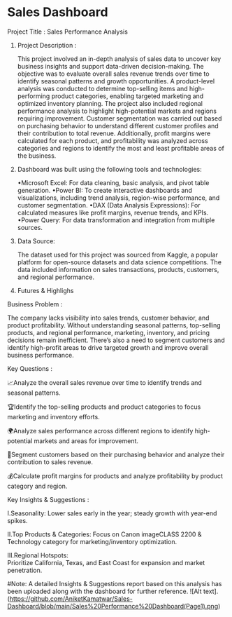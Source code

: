 # Sales Dashboard


Project Title : Sales Performance Analysis

1. Project Description : 

   This project involved an in-depth analysis of sales data to uncover key business insights and support data-driven decision-making. The objective was to evaluate overall sales revenue trends over time to
   identify seasonal patterns and growth opportunities. A product-level analysis was conducted to determine top-selling items and high-performing product categories, enabling targeted marketing and optimized
   inventory planning.
   The project also included regional performance analysis to highlight high-potential markets and regions requiring improvement. Customer segmentation was carried out based on purchasing behavior to understand
   different customer profiles and their contribution to total revenue. Additionally, profit margins were calculated for each product, and profitability was analyzed across categories and regions to identify the
   most and least profitable areas of the business.

3. Dashboard was built using the following tools and technologies:

   •Microsoft Excel: For data cleaning, basic analysis, and pivot table generation.
   •Power BI: To create interactive dashboards and visualizations, including trend analysis, region-wise performance, and customer segmentation.
   •DAX (Data Analysis Expressions): For calculated measures like profit margins, revenue trends, and KPIs.
   •Power Query: For data transformation and integration from multiple sources.

4. Data Source:

   The dataset used for this project was sourced from Kaggle, a popular platform for open-source datasets and data science competitions. The data included information on sales transactions, products, customers,
   and regional performance.

5. Futures & Highlighs

Business Problem :

The company lacks visibility into sales trends, customer behavior, and product profitability. Without understanding seasonal patterns, top-selling products, and regional performance, marketing, inventory, and     pricing decisions remain inefficient. There’s also a need to segment customers and identify high-profit areas to drive targeted growth and improve overall business performance.

Key Questions :

📈Analyze the overall sales revenue over time to identify trends and seasonal patterns.

🏆Identify the top-selling products and product categories to focus marketing and inventory efforts.

🌍Analyze sales performance across different regions to identify high-potential markets and areas for improvement.

👥Segment customers based on their purchasing behavior and analyze their contribution to sales revenue.

💰Calculate profit margins for products and analyze profitability by product category and region.

Key Insights & Suggestions :

   Ⅰ.Seasonality:
   Lower sales early in the year; steady growth with year-end spikes.

   Ⅱ.Top Products & Categories:
   Focus on Canon imageCLASS 2200 & Technology category for marketing/inventory optimization.

   Ⅲ.Regional Hotspots:  
   Prioritize California, Texas, and East Coast for expansion and market penetration.

#Note: A detailed Insights & Suggestions report based on this analysis has been uploaded along with the dashboard for further reference.
![Alt text].(https://github.com/AniketKamatwar/Sales-Dashboard/blob/main/Sales%20Performance%20Dashboard(Page1).png)


